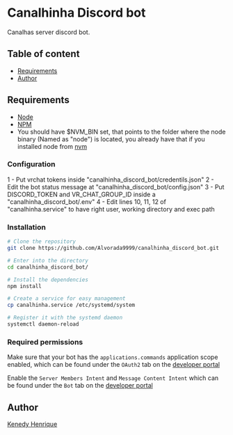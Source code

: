 # Canalhinha Discord bot

Canalhas server discord bot.

## Table of content

* [Requirements](#requirements)
* [Author](#author)

## Requirements

- [Node](https://nodejs.org/en/)
- [NPM](https://www.npmjs.com/)
- You should have $NVM_BIN set, that points to the folder where the node binary (Named as "node") is located, you already have that if you installed node from [nvm](https://github.com/nvm-sh/nvm#install--update-script)

### Configuration

1 - Put vrchat tokens inside "canalhinha_discord_bot/credentils.json"
2 - Edit the bot status message at "canalhinha_discord_bot/config.json"
3 - Put DISCORD_TOKEN and VR_CHAT_GROUP_ID inside a "canalhinha_discord_bot/.env"
4 - Edit lines 10, 11, 12 of "canalhinha.service" to have right user, working directory and exec path

### Installation

```bash
# Clone the repository
git clone https://github.com/Alvorada9999/canalhinha_discord_bot.git

# Enter into the directory
cd canalhinha_discord_bot/

# Install the dependencies
npm install

# Create a service for easy management
cp canalhinha.service /etc/systemd/system

# Register it with the systemd daemon
systemctl daemon-reload
```

### Required permissions

Make sure that your bot has the `applications.commands` application scope enabled, which can be found under the `OAuth2` tab on the [developer portal](https://discord.com/developers/applications/)

Enable the `Server Members Intent` and `Message Content Intent` which can be found under the `Bot` tab on the [developer portal](https://discord.com/developers/applications/)

## Author

[Kenedy Henrique](kenedyhenrique.buenosilva@gmail.com)

